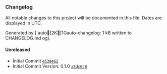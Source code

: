### Changelog

All notable changes to this project will be documented in this file. Dates are displayed in UTC.

Generated by [`auto[2K[1Gauto-changelog: 1 kB written to CHANGELOG.md
og).

#### Unreleased

- Initial Commit [`e539462`](https://github.com/benanamen/versioning-test/commit/e5394624803f35e4f3fcbd349951573a90535459)
- Initial Commit Version: 0.1.0 [`a8dc6c8`](https://github.com/benanamen/versioning-test/commit/a8dc6c82bf9be449f21d40926a1b0f1ca39d2384)
